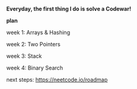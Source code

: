 **Everyday, the first thing I do is solve a Codewar!**

**plan**

week 1: Arrays & Hashing

week 2: Two Pointers

week 3: Stack

week 4: Binary Search

next steps: https://neetcode.io/roadmap
